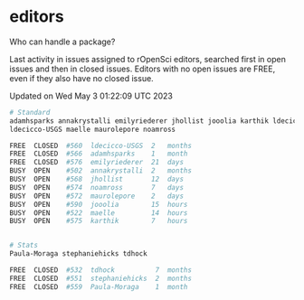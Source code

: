 # editors

Who can handle a package?

Last activity in issues assigned to rOpenSci editors, searched first in open
issues and then in closed issues. Editors with no open issues are FREE, even if
they also have no closed issue.


Updated on Wed May 3 01:22:09 UTC 2023

```bash
# Standard
adamhsparks annakrystalli emilyriederer jhollist jooolia karthik ldecicco
ldecicco-USGS maelle maurolepore noamross

FREE  CLOSED  #560  ldecicco-USGS  2   months
FREE  CLOSED  #566  adamhsparks    1   month
FREE  CLOSED  #576  emilyriederer  21  days
BUSY  OPEN    #502  annakrystalli  2   months
BUSY  OPEN    #568  jhollist       12  days
BUSY  OPEN    #574  noamross       7   days
BUSY  OPEN    #572  maurolepore    2   days
BUSY  OPEN    #590  jooolia        15  hours
BUSY  OPEN    #522  maelle         14  hours
BUSY  OPEN    #575  karthik        7   hours


# Stats
Paula-Moraga stephaniehicks tdhock

FREE  CLOSED  #532  tdhock          7  months
FREE  CLOSED  #551  stephaniehicks  2  months
FREE  CLOSED  #559  Paula-Moraga    1  month
```
